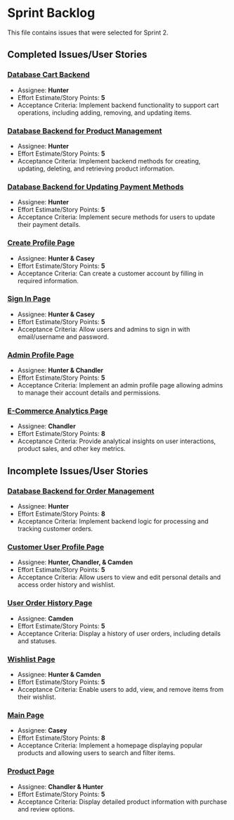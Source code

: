 # Sprint Backlog  

This file contains issues that were selected for Sprint 2.  

## Completed Issues/User Stories  

### [Database Cart Backend](https://github.com/Holindauer/Cpts451_project/issues/19)  
- Assignee: **Hunter**  
- Effort Estimate/Story Points: **5**  
- Acceptance Criteria: Implement backend functionality to support cart operations, including adding, removing, and updating items.  

### [Database Backend for Product Management](https://github.com/Holindauer/Cpts451_project/issues/17)  
- Assignee: **Hunter**  
- Effort Estimate/Story Points: **5**  
- Acceptance Criteria: Implement backend methods for creating, updating, deleting, and retrieving product information.  

### [Database Backend for Updating Payment Methods](https://github.com/Holindauer/Cpts451_project/issues/21)  
- Assignee: **Hunter**  
- Effort Estimate/Story Points: **5**  
- Acceptance Criteria: Implement secure methods for users to update their payment details.  

### [Create Profile Page](https://github.com/Holindauer/Cpts451_project/issues/15)  
- Assignee: **Hunter & Casey**  
- Effort Estimate/Story Points: **5**  
- Acceptance Criteria: Can create a customer account by filling in required information.  

### [Sign In Page](https://github.com/Holindauer/Cpts451_project/issues/10)  
- Assignee: **Hunter & Casey**  
- Effort Estimate/Story Points: **5**  
- Acceptance Criteria: Allow users and admins to sign in with email/username and password.  

### [Admin Profile Page](https://github.com/Holindauer/Cpts451_project/issues/6)  
- Assignee: **Hunter & Chandler**  
- Effort Estimate/Story Points: **5**  
- Acceptance Criteria: Implement an admin profile page allowing admins to manage their account details and permissions.  

### [E-Commerce Analytics Page](https://github.com/Holindauer/Cpts451_project/issues/7)  
- Assignee: **Chandler**  
- Effort Estimate/Story Points: **8**  
- Acceptance Criteria: Provide analytical insights on user interactions, product sales, and other key metrics.  

## Incomplete Issues/User Stories  

### [Database Backend for Order Management](https://github.com/Holindauer/Cpts451_project/issues/20)  
- Assignee: **Hunter**  
- Effort Estimate/Story Points: **8**  
- Acceptance Criteria: Implement backend logic for processing and tracking customer orders.  

### [Customer User Profile Page](https://github.com/Holindauer/Cpts451_project/issues/4)  
- Assignee: **Hunter, Chandler, & Camden**  
- Effort Estimate/Story Points: **5**  
- Acceptance Criteria: Allow users to view and edit personal details and access order history and wishlist.  

### [User Order History Page](https://github.com/Holindauer/Cpts451_project/issues/8)  
- Assignee: **Camden**  
- Effort Estimate/Story Points: **5**  
- Acceptance Criteria: Display a history of user orders, including details and statuses.  

### [Wishlist Page](https://github.com/Holindauer/Cpts451_project/issues/5)  
- Assignee: **Hunter & Camden**  
- Effort Estimate/Story Points: **5**  
- Acceptance Criteria: Enable users to add, view, and remove items from their wishlist.  

### [Main Page](https://github.com/Holindauer/Cpts451_project/issues/1)  
- Assignee: **Casey**  
- Effort Estimate/Story Points: **8**  
- Acceptance Criteria: Implement a homepage displaying popular products and allowing users to search and filter items.  

### [Product Page](https://github.com/Holindauer/Cpts451_project/issues/3)  
- Assignee: **Chandler & Hunter**  
- Effort Estimate/Story Points: **5**  
- Acceptance Criteria: Display detailed product information with purchase and review options.  

